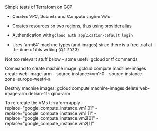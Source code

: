 Simple tests of Terraform on GCP 

- Creates VPC,  Subnets and Compute Engine VMs
- Creates resources on  two regions, thus using provider alias
- Authentication with  `gcloud auth application-default login`

- Uses 'arm64' machine types (and images) since there is a free trial at the time of this writing (Q2 2023)


Not too relevant stuff  below - some useful gcloud  or tf commands


Command to create machine image:
gcloud compute machine-images create web-image-arm --source-instance=vm1-0 --source-instance-zone=europe-west4-a

Destroy machine images:
gcloud compute machine-images delete web-image-arm debian-11-nginx-arm



To re-create the VMs
terraform apply  -replace="google_compute_instance.vm1[0]" -replace="google_compute_instance.vm1[1]" -replace="google_compute_instance.vm2[0]"  -replace="google_compute_instance.vm2[1]"


